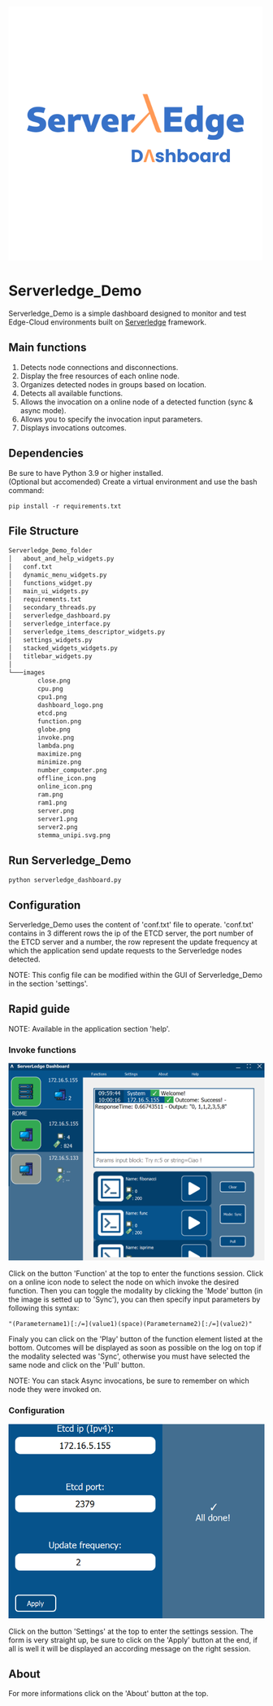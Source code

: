 
![Logo](images/dashboard_logo.png)


# Serverledge_Demo

Serverledge_Demo is a simple dashboard designed to monitor and test Edge-Cloud environments built on [Serverledge](https://github.com/serverledge-faas/serverledge/tree/main) framework.

## Main functions

1. Detects node connections and disconnections.
2. Display the free resources of each online node.
3. Organizes detected nodes in groups based on location.
4. Detects all available functions.
5. Allows the invocation on a online node of a detected function (sync & async mode).
6. Allows you to specify the invocation input parameters.
7. Displays invocations outcomes.

## Dependencies

Be sure to have Python 3.9 or higher installed.  
(Optional but accomended) Create a virtual environment and use the bash command:

```
pip install -r requirements.txt
```

## File Structure
```
Serverledge_Demo_folder
│   about_and_help_widgets.py
│   conf.txt
│   dynamic_menu_widgets.py
│   functions_widget.py
│   main_ui_widgets.py
│   requirements.txt
│   secondary_threads.py
│   serverledge_dashboard.py
│   serverledge_interface.py
│   serverledge_items_descriptor_widgets.py
│   settings_widgets.py
│   stacked_widgets_widgets.py
│   titlebar_widgets.py
│
└───images
        close.png
        cpu.png
        cpu1.png
        dashboard_logo.png
        etcd.png
        function.png
        globe.png
        invoke.png
        lambda.png
        maximize.png
        minimize.png
        number_computer.png
        offline_icon.png
        online_icon.png
        ram.png
        ram1.png
        server.png
        server1.png
        server2.png
        stemma_unipi.svg.png
```

## Run Serverledge_Demo

```
python serverledge_dashboard.py
```

## Configuration
Serverledge_Demo uses the content of 'conf.txt' file to operate. 'conf.txt' contains in 3 different rows the ip of the ETCD server, the port number of the ETCD server and a number, the row represent the update frequency at which the application send update requests to the Serverledge nodes detected.

NOTE: This config file can be modified within the GUI of Serverledge_Demo in the section 'settings'.

## Rapid guide
NOTE: Available in the application section 'help'.

### Invoke functions
![App Screenshot](README_screenshots/Main_interface.png)

Click on the button 'Function' at the top to enter the functions session. Click on a online icon node to select the node on which invoke the desired function.
Then you can toggle the modality by clicking the 'Mode' button (in the image is setted up to 'Sync'), you can then specify input parameters by following this syntax: 
```
"(Parametername1)[:/=](value1)(space)(Parametername2)[:/=](value2)"
```
Finaly you can click on the 'Play' button of the function element listed at the bottom.
Outcomes will be displayed as soon as possible on the log on top if the modality selected was 'Sync', otherwise you must have selected the same node and click on the 'Pull' button.

NOTE: You can stack Async invocations, be sure to remember on which node they were invoked on.

### Configuration
![App Screenshot](README_screenshots/Settings_widget.png)

Click on the button 'Settings' at the top to enter the settings session. The form is very straight up, be sure to click on the 'Apply' button at the end, if all is well it will be displayed an according message on the right session.

## About
For more informations click on the 'About' button at the top.
